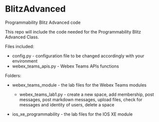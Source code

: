 # BlitzAdvanced
Programmability Blitz Advanced code


This repo will include the code needed for the Programmability Blitz Advanced Class.

Files included:

 - config.py - configuration file to be changed accordingly with your environment
 - webex_teams_apis.py - Webex Teams APIs functions
 
Folders:

 - webex_teams_module - the lab files for the Webex Teams modules
   - webex_teams_lab1.py - create a new space, add membership, post messages, post markdown messages, upload files, check for messages and identity of users, delete a space
 
 - ios_xe_programmability - the lab files for the IOS XE module 
 

